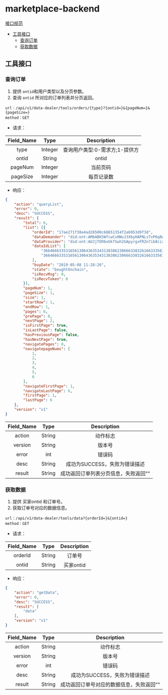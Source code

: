 # marketplace-backend

[接口规范](#接口规范)
- [工具接口](#工具接口)
    - [查询订单](#查询订单)
    - [获取数据](#获取数据)
        
        
## 工具接口

### 查询订单

1. 提供 `ontid`和用户类型以及分页参数。
2. 查询 `ontid` 所对应的订单列表并分页返回。

```text
url：/api/v1/data-dealer/tools/orders/{type}?{ontid=}&{pageNum=}&{pageSize=}
method：GET
```

- 请求：


| Field_Name |  Type  |   Description   |
|:----------:|:------:|:---------------------------------------------------------------------:|
|  type   | Integer | 查询用户类型:0-需求方;1-提供方|
|  ontid  |  String | ontid |
|  pageNum  |  Integer | 当前页码 |
|  pageSize  |  Integer | 每页记录数 |

- 响应：

```json
{
	"action": "queryList",
	"error": 0,
	"desc": "SUCCESS",
	"result": {
		"total": 6,
		"list": [{
			"orderId": "17ae271f38e4ad28500c68651354f2a6953d9f3d",
			"dataDemander": "did:ont:AMbABKSWfcwCvHWuJ3XbyHAPNLsTvP6q8w",
			"dataProvider": "did:ont:AUJjTER6xUkfSwh2GApyrgxFRZn7ib8cix",
			"dataIdList": [
				"3664666335316561306436353431383862306663383261663335613263366139",
				"3664666335316561306436353431383862306663383261663335613263366139"
			],
			"buyDate": "2019-05-08 11:28:26",
			"state": "boughtOnchain",
			"isRecvMsg": 0,
			"isRecvToken": 0
		}],
		"pageNum": 1,
		"pageSize": 1,
		"size": 1,
		"startRow": 1,
		"endRow": 1,
		"pages": 6,
		"prePage": 0,
		"nextPage": 2,
		"isFirstPage": true,
		"isLastPage": false,
		"hasPreviousPage": false,
		"hasNextPage": true,
		"navigatePages": 8,
		"navigatepageNums": [
			1,
			2,
			3,
			4,
			5,
			6
		],
		"navigateFirstPage": 1,
		"navigateLastPage": 6,
		"firstPage": 1,
		"lastPage": 6
	},
	"version": "v1"
}
```

| Field_Name |  Type  |          Description          |
|:----------:|:------:|:-----------------------------:|
|   action   | String |           动作标志            |
|  version   | String |            版本号             |
|   error     |  int   |            错误码             |
|    desc    | String | 成功为SUCCESS，失败为错误描述 |
|   result   | String | 成功返回订单列表分页信息，失败返回"" |


### 获取数据
1. 提供 买家ontid 和订单号。
2. 获取订单号对应的数据信息。

```text
url：/api/v1/data-dealer/tools/data?{orderId=}&{ontid=}
method：GET
```

- 请求：


| Field_Name |  Type  |   Description   |
|:----------:|:------:|:---------------------------------------------------------------------:|
|  orderId   | String | 订单号 |
|  ontid  |  String | 买家ontid |


- 响应：

```json
{
	"action": "getData",
	"error": 0,
	"desc": "SUCCESS",
	"result": [
		"data"
	],
	"version": "v1"
}
```

| Field_Name |  Type  |          Description          |
|:----------:|:------:|:-----------------------------:|
|   action   | String |           动作标志            |
|  version   | String |            版本号             |
|   error     |  int   |            错误码             |
|    desc    | String | 成功为SUCCESS，失败为错误描述 |
|   result   | String | 成功返回订单号对应的数据信息，失败返回"" |